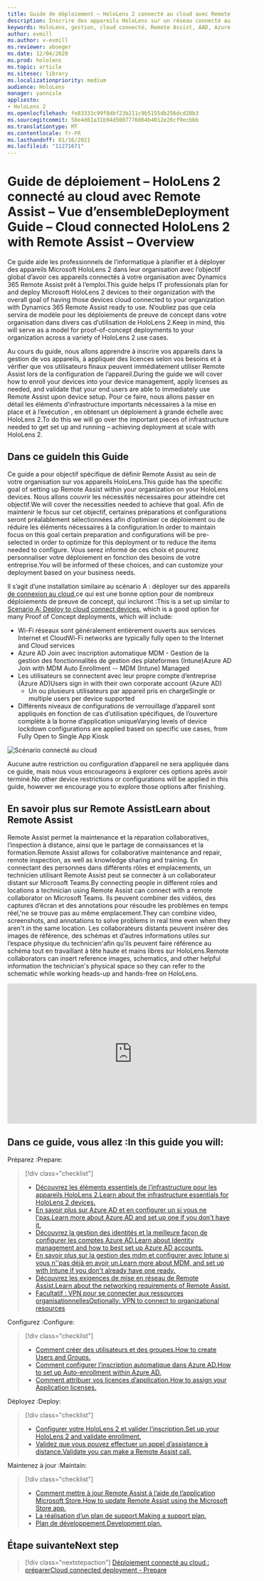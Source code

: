 ```yaml
---
title: Guide de déploiement – HoloLens 2 connecté au cloud avec Remote Assist - Vue d’ensemble
description: Inscrire des appareils HoloLens sur un réseau connecté au cloud
keywords: HoloLens, gestion, cloud connecté, Remote Assist, AAD, Azure AD, MDM, Gestion des appareils mobiles
author: evmill
ms.author: v-evmill
ms.reviewer: aboeger
ms.date: 12/04/2020
ms.prod: hololens
ms.topic: article
ms.sitesec: library
ms.localizationpriority: medium
audience: HoloLens
manager: yannisle
appliesto:
- HoloLens 2
ms.openlocfilehash: fe83333c99f8dbf23b211c9b5155db256dcd20b3
ms.sourcegitcommit: 50e4d61a31b94d5007776064b4012e26cf9ecbbb
ms.translationtype: MT
ms.contentlocale: fr-FR
ms.lasthandoff: 01/16/2021
ms.locfileid: "11271671"
---
```

# <span data-ttu-id="3dcc6-104">Guide de déploiement – HoloLens 2 connecté au cloud avec Remote Assist – Vue d’ensemble</span><span class="sxs-lookup"><span data-stu-id="3dcc6-104">Deployment Guide – Cloud connected HoloLens 2 with Remote Assist – Overview</span></span>

<span data-ttu-id="3dcc6-105">Ce guide aide les professionnels de l’informatique à planifier et à déployer des appareils Microsoft HoloLens 2 dans leur organisation avec l’objectif global d’avoir ces appareils connectés à votre organisation avec Dynamics 365 Remote Assist prêt à l’emploi.</span><span class="sxs-lookup"><span data-stu-id="3dcc6-105">This guide helps IT professionals plan for and deploy Microsoft HoloLens 2 devices to their organization with the overall goal of having those devices cloud connected to your organization with Dynamics 365 Remote Assist ready to use.</span></span> <span data-ttu-id="3dcc6-106">N’oubliez pas que cela servira de modèle pour les déploiements de preuve de concept dans votre organisation dans divers cas d’utilisation de HoloLens 2.</span><span class="sxs-lookup"><span data-stu-id="3dcc6-106">Keep in mind, this will serve as a model for proof-of-concept deployments to your organization across a variety of HoloLens 2 use cases.</span></span>

<span data-ttu-id="3dcc6-107">Au cours du guide, nous allons apprendre à inscrire vos appareils dans la gestion de vos appareils, à appliquer des licences selon vos besoins et à vérifier que vos utilisateurs finaux peuvent immédiatement utiliser Remote Assist lors de la configuration de l’appareil.</span><span class="sxs-lookup"><span data-stu-id="3dcc6-107">During the guide we will cover how to enroll your devices into your device management, apply licenses as needed, and validate that your end users are able to immediately use Remote Assist upon device setup.</span></span> <span data-ttu-id="3dcc6-108">Pour ce faire, nous allons passer en détail les éléments d’infrastructure importants nécessaires à la mise en place et à l’exécution , en obtenant un déploiement à grande échelle avec HoloLens 2.</span><span class="sxs-lookup"><span data-stu-id="3dcc6-108">To do this we will go over the important pieces of infrastructure needed to get set up and running – achieving deployment at scale with HoloLens 2.</span></span>

## <span data-ttu-id="3dcc6-109">Dans ce guide</span><span class="sxs-lookup"><span data-stu-id="3dcc6-109">In this Guide</span></span>

<span data-ttu-id="3dcc6-110">Ce guide a pour objectif spécifique de définir Remote Assist au sein de votre organisation sur vos appareils HoloLens.</span><span class="sxs-lookup"><span data-stu-id="3dcc6-110">This guide has the specific goal of setting up Remote Assist within your organization on your HoloLens devices.</span></span> <span data-ttu-id="3dcc6-111">Nous allons couvrir les nécessités nécessaires pour atteindre cet objectif.</span><span class="sxs-lookup"><span data-stu-id="3dcc6-111">We will cover the necessities needed to achieve that goal.</span></span> <span data-ttu-id="3dcc6-112">Afin de maintenir le focus sur cet objectif, certaines préparations et configurations seront préalablement sélectionnées afin d’optimiser ce déploiement ou de réduire les éléments nécessaires à la configuration.</span><span class="sxs-lookup"><span data-stu-id="3dcc6-112">In order to maintain focus on this goal certain preparation and configurations will be pre-selected in order to optimize for this deployment or to reduce the items needed to configure.</span></span> <span data-ttu-id="3dcc6-113">Vous serez informé de ces choix et pourrez personnaliser votre déploiement en fonction des besoins de votre entreprise.</span><span class="sxs-lookup"><span data-stu-id="3dcc6-113">You will be informed of these choices, and can customize your deployment based on your business needs.</span></span>

<span data-ttu-id="3dcc6-114">Il s’agit d’une installation similaire au scénario A : déployer sur des appareils [de connexion au cloud,](https://docs.microsoft.com/hololens/common-scenarios#scenario-a)ce qui est une bonne option pour de nombreux déploiements de preuve de concept, qui incluront :</span><span class="sxs-lookup"><span data-stu-id="3dcc6-114">This is a set up similar to [Scenario A: Deploy to cloud connect devices](https://docs.microsoft.com/hololens/common-scenarios#scenario-a), which is a good option for many Proof of Concept deployments, which will include:</span></span>

- <span data-ttu-id="3dcc6-115">Wi-Fi réseaux sont généralement entièrement ouverts aux services Internet et Cloud</span><span class="sxs-lookup"><span data-stu-id="3dcc6-115">Wi-Fi networks are typically fully open to the Internet and Cloud services</span></span>
- <span data-ttu-id="3dcc6-116">Azure AD Join avec inscription automatique MDM - Gestion de la gestion des fonctionnalités de gestion des plateformes (Intune)</span><span class="sxs-lookup"><span data-stu-id="3dcc6-116">Azure AD Join with MDM Auto Enrollment -- MDM (Intune) Managed</span></span>
- <span data-ttu-id="3dcc6-117">Les utilisateurs se connectent avec leur propre compte d’entreprise (Azure AD)</span><span class="sxs-lookup"><span data-stu-id="3dcc6-117">Users sign in with their own corporate account (Azure AD)</span></span>
  - <span data-ttu-id="3dcc6-118">Un ou plusieurs utilisateurs par appareil pris en charge</span><span class="sxs-lookup"><span data-stu-id="3dcc6-118">Single or multiple users per device supported</span></span>
- <span data-ttu-id="3dcc6-119">Différents niveaux de configurations de verrouillage d’appareil sont appliqués en fonction de cas d’utilisation spécifiques, de l’ouverture complète à la borne d’application unique</span><span class="sxs-lookup"><span data-stu-id="3dcc6-119">Varying levels of device lockdown configurations are applied based on specific use cases, from Fully Open to Single App Kiosk</span></span>

![Scénario connecté au cloud](./images/cloud-connected-guide-diagram.png)

<span data-ttu-id="3dcc6-121">Aucune autre restriction ou configuration d’appareil ne sera appliquée dans ce guide, mais nous vous encourageons à explorer ces options après avoir terminé.</span><span class="sxs-lookup"><span data-stu-id="3dcc6-121">No other device restrictions or configurations will be applied in this guide, however we encourage you to explore those options after finishing.</span></span>

## <span data-ttu-id="3dcc6-122">En savoir plus sur Remote Assist</span><span class="sxs-lookup"><span data-stu-id="3dcc6-122">Learn about Remote Assist</span></span>

<span data-ttu-id="3dcc6-123">Remote Assist permet la maintenance et la réparation collaboratives, l’inspection à distance, ainsi que le partage de connaissances et la formation.</span><span class="sxs-lookup"><span data-stu-id="3dcc6-123">Remote Assist allows for collaborative maintenance and repair, remote inspection, as well as knowledge sharing and training.</span></span> <span data-ttu-id="3dcc6-124">En connectant des personnes dans différents rôles et emplacements, un technicien utilisant Remote Assist peut se connecter à un collaborateur distant sur Microsoft Teams.</span><span class="sxs-lookup"><span data-stu-id="3dcc6-124">By connecting people in different roles and locations a technician using Remote Assist can connect with a remote collaborator on Microsoft Teams.</span></span> <span data-ttu-id="3dcc6-125">Ils peuvent combiner des vidéos, des captures d’écran et des annotations pour résoudre les problèmes en temps réel,&#39;ne se trouve pas au même emplacement.</span><span class="sxs-lookup"><span data-stu-id="3dcc6-125">They can combine video, screenshots, and annotations to solve problems in real time even when they aren&#39;t in the same location.</span></span> <span data-ttu-id="3dcc6-126">Les collaborateurs distants peuvent insérer des images de référence, des schémas et d’autres informations utiles sur l’espace physique du technicien&#39;afin qu’ils peuvent faire référence au schéma tout en travaillant à tête haute et mains libres sur HoloLens.</span><span class="sxs-lookup"><span data-stu-id="3dcc6-126">Remote collaborators can insert reference images, schematics, and other helpful information the technician&#39;s physical space so they can refer to the schematic while working heads-up and hands-free on HoloLens.</span></span>

<iframe width="560" height="315" src="https://www.youtube.com/embed/d3YT8j0yYl0" frameborder="0" allow="accelerometer; autoplay; clipboard-write; encrypted-media; gyroscope; picture-in-picture" allowfullscreen></iframe>

## <span data-ttu-id="3dcc6-127">Dans ce guide, vous allez :</span><span class="sxs-lookup"><span data-stu-id="3dcc6-127">In this guide you will:</span></span>

<span data-ttu-id="3dcc6-128">Préparez :</span><span class="sxs-lookup"><span data-stu-id="3dcc6-128">Prepare:</span></span>

> [!div class="checklist"]
> - [<span data-ttu-id="3dcc6-129">Découvrez les éléments essentiels de l’infrastructure pour les appareils HoloLens 2.</span><span class="sxs-lookup"><span data-stu-id="3dcc6-129">Learn about the infrastructure essentials for HoloLens 2 devices.</span></span>](hololens2-cloud-connected-prepare.md#infrastructure-essentials)
> - [<span data-ttu-id="3dcc6-130">En savoir plus sur Azure AD et en configurer un si vous ne l&#39;pas.</span><span class="sxs-lookup"><span data-stu-id="3dcc6-130">Learn more about Azure AD and set up one if you don&#39;t have it.</span></span>](hololens2-cloud-connected-prepare.md#azure-active-directory)
> - [<span data-ttu-id="3dcc6-131">Découvrez la gestion des identités et la meilleure façon de configurer les comptes Azure AD.</span><span class="sxs-lookup"><span data-stu-id="3dcc6-131">Learn about Identity management and how to best set up Azure AD accounts.</span></span>](hololens2-cloud-connected-prepare.md#identity-management)
> - [<span data-ttu-id="3dcc6-132">En savoir plus sur la gestion des mdm et configurer avec Intune si vous n'&#39;pas déjà en avoir un.</span><span class="sxs-lookup"><span data-stu-id="3dcc6-132">Learn more about MDM, and set up with Intune if you don&#39;t already have one ready.</span></span>](hololens2-cloud-connected-prepare.md#mobile-device-management)
> - [<span data-ttu-id="3dcc6-133">Découvrez les exigences de mise en réseau de Remote Assist.</span><span class="sxs-lookup"><span data-stu-id="3dcc6-133">Learn about the networking requirements of Remote Assist.</span></span>](hololens2-cloud-connected-prepare.md#network)
> - [<span data-ttu-id="3dcc6-134">Facultatif : VPN pour se connecter aux ressources organisationnelles</span><span class="sxs-lookup"><span data-stu-id="3dcc6-134">Optionally: VPN to connect to organizational resources</span></span>](/hololens2-cloud-connected-prepare.md#optional-connect-your-hololens-to-vpn)

<span data-ttu-id="3dcc6-135">Configurez :</span><span class="sxs-lookup"><span data-stu-id="3dcc6-135">Configure:</span></span>

> [!div class="checklist"]
> - [<span data-ttu-id="3dcc6-136">Comment créer des utilisateurs et des groupes.</span><span class="sxs-lookup"><span data-stu-id="3dcc6-136">How to create Users and Groups.</span></span>](hololens2-cloud-connected-configure.md#azure-users-and-groups)
> - [<span data-ttu-id="3dcc6-137">Comment configurer l’inscription automatique dans Azure AD.</span><span class="sxs-lookup"><span data-stu-id="3dcc6-137">How to set up Auto-enrollment within Azure AD.</span></span>](hololens2-cloud-connected-configure.md#auto-enrollment-on-hololens-2)
> - [<span data-ttu-id="3dcc6-138">Comment attribuer vos licences d’application.</span><span class="sxs-lookup"><span data-stu-id="3dcc6-138">How to assign your Application licenses.</span></span>](hololens2-cloud-connected-configure.md#application-licenses)

<span data-ttu-id="3dcc6-139">Déployez :</span><span class="sxs-lookup"><span data-stu-id="3dcc6-139">Deploy:</span></span>

> [!div class="checklist"]
> - [<span data-ttu-id="3dcc6-140">Configurer votre HoloLens 2 et valider l’inscription.</span><span class="sxs-lookup"><span data-stu-id="3dcc6-140">Set up your HoloLens 2 and validate enrollment.</span></span>](hololens2-cloud-connected-deploy.md#enrollment-validation)
> - [<span data-ttu-id="3dcc6-141">Validez que vous pouvez effectuer un appel d’assistance à distance.</span><span class="sxs-lookup"><span data-stu-id="3dcc6-141">Validate you can make a Remote Assist call.</span></span>](hololens2-cloud-connected-deploy.md#remote-assist-call-validation)

<span data-ttu-id="3dcc6-142">Maintenez à jour :</span><span class="sxs-lookup"><span data-stu-id="3dcc6-142">Maintain:</span></span>

> [!div class="checklist"]
> - [<span data-ttu-id="3dcc6-143">Comment mettre à jour Remote Assist à l’aide de l’application Microsoft Store.</span><span class="sxs-lookup"><span data-stu-id="3dcc6-143">How to update Remote Assist using the Microsoft Store app.</span></span>](hololens2-cloud-connected-maintain.md#updates)
> - [<span data-ttu-id="3dcc6-144">La réalisation d’un plan de support.</span><span class="sxs-lookup"><span data-stu-id="3dcc6-144">Making a support plan.</span></span>](hololens2-cloud-connected-maintain.md#support-plan)
> - [<span data-ttu-id="3dcc6-145">Plan de développement.</span><span class="sxs-lookup"><span data-stu-id="3dcc6-145">Development plan.</span></span>](hololens2-cloud-connected-maintain.md#development-plan)

## <span data-ttu-id="3dcc6-146">Étape suivante</span><span class="sxs-lookup"><span data-stu-id="3dcc6-146">Next step</span></span>

> [!div class="nextstepaction"]
> [<span data-ttu-id="3dcc6-147">Déploiement connecté au cloud : préparer</span><span class="sxs-lookup"><span data-stu-id="3dcc6-147">Cloud connected deployment - Prepare</span></span>](hololens2-cloud-connected-prepare.md)

